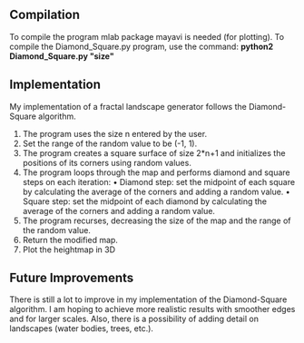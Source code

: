 ## Compilation
To compile the program mlab package mayavi is needed (for plotting).
To compile the Diamond_Square.py program, use the command:
**python2 Diamond_Square.py  "size"**


## Implementation
My implementation of a fractal landscape generator follows the Diamond-Square algorithm.
1. The program uses the size n entered by the user.
2. Set the range of the random value to be (-1, 1).
2. The program creates a square surface of size 2*n+1 and initializes the positions 
   of its corners using random values.
3. The program loops through the map and performs diamond and square steps on each iteration:
   • Diamond step: set the midpoint of each square by calculating the average of the 
	   corners and adding a random value.
   • Square step:  set the midpoint of each diamond by calculating the average of the 
	   corners and adding a random value.
4. The program recurses, decreasing the size of the map and the range of the random value.
5. Return the modified map.
6. Plot the heightmap in 3D


## Future Improvements
There is still a lot to improve in my implementation of the Diamond-Square algorithm. 
I am hoping to achieve more realistic results with smoother edges and for larger scales.
Also, there is a possibility of adding detail on landscapes (water bodies, trees, etc.).
